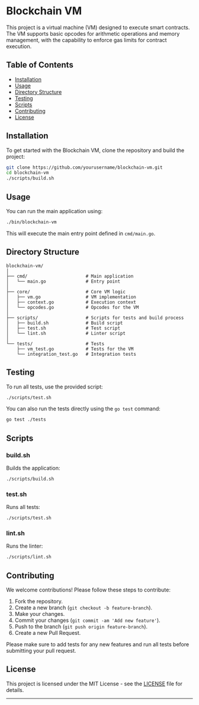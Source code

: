 

# Blockchain VM

This project is a virtual machine (VM) designed to execute smart contracts. The VM supports basic opcodes for arithmetic operations and memory management, with the capability to enforce gas limits for contract execution.

## Table of Contents
- [Installation](#installation)
- [Usage](#usage)
- [Directory Structure](#directory-structure)
- [Testing](#testing)
- [Scripts](#scripts)
- [Contributing](#contributing)
- [License](#license)

## Installation

To get started with the Blockchain VM, clone the repository and build the project:

```bash
git clone https://github.com/yourusername/blockchain-vm.git
cd blockchain-vm
./scripts/build.sh
```

## Usage

You can run the main application using:

```bash
./bin/blockchain-vm
```

This will execute the main entry point defined in `cmd/main.go`.

## Directory Structure

```
blockchain-vm/
│
├── cmd/                      # Main application
│   └── main.go               # Entry point
│
├── core/                     # Core VM logic
│   ├── vm.go                 # VM implementation
│   ├── context.go            # Execution context
│   └── opcodes.go            # Opcodes for the VM
│
├── scripts/                  # Scripts for tests and build process
│   ├── build.sh              # Build script
│   ├── test.sh               # Test script
│   └── lint.sh               # Linter script
│
└── tests/                    # Tests
    ├── vm_test.go            # Tests for the VM
    └── integration_test.go   # Integration tests
```

## Testing

To run all tests, use the provided script:

```bash
./scripts/test.sh
```

You can also run the tests directly using the `go test` command:

```bash
go test ./tests
```

## Scripts

### build.sh

Builds the application:

```bash
./scripts/build.sh
```

### test.sh

Runs all tests:

```bash
./scripts/test.sh
```

### lint.sh

Runs the linter:

```bash
./scripts/lint.sh
```

## Contributing

We welcome contributions! Please follow these steps to contribute:

1. Fork the repository.
2. Create a new branch (`git checkout -b feature-branch`).
3. Make your changes.
4. Commit your changes (`git commit -am 'Add new feature'`).
5. Push to the branch (`git push origin feature-branch`).
6. Create a new Pull Request.

Please make sure to add tests for any new features and run all tests before submitting your pull request.

## License

This project is licensed under the MIT License - see the [LICENSE](LICENSE) file for details.

---

